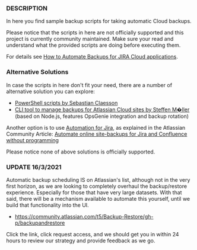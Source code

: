 ### DESCRIPTION

In here you find sample backup scripts for taking automatic Cloud backups. 

Please notice that the scripts in here are not officially supported and this project is currently community maintained. Make sure your read and understand what the provided scripts are doing before executing them.

For details see [How to Automate Backups for JIRA Cloud applications](https://confluence.atlassian.com/display/JIRAKB/How+to+Automate+Backups+for+JIRA+Cloud+applications).


### Alternative Solutions

In case the scripts in here don't fit your need, there are a number of alternative solution you can explore:

 - [PowerShell scripts by Sebastian Claesson](https://bitbucket.org/sebastianclaesson/atlassian-cloud-backup/src/master/backup/)
 - [CLI tool to manage backups for Atlassian Cloud sites by Steffen M�ller](https://bitbucket.org/addcraftio/atlascloud-backup/src/master/) (based on Node.js, features OpsGenie integration and backup rotation)


Another option is to use [Automation for Jira](https://docs.automationforjira.com/), as explained in the Atlassian Community Article: [Automate online site-backups for Jira and Confluence without programming](https://community.atlassian.com/t5/Jira-articles/Automate-online-site-backups-for-Jira-and-Confluence-without/ba-p/1271317)


Please notice none of above solutions is officially supported.


### UPDATE 16/3/2021
Automatic backup scheduling IS on Atlassian's list, although not in the very first horizon, as we are looking to completely overhaul the backup/restore experience.  Especially for those that have very large datasets.  With that said, there will be a mechanism available to automate this yourself, until we build that functionality into the UI. 

* https://community.atlassian.com/t5/Backup-Restore/gh-p/backupandrestore

Click the link, click request access, and we should get you in within 24 hours to review our strategy and provide feedback as we go. 
